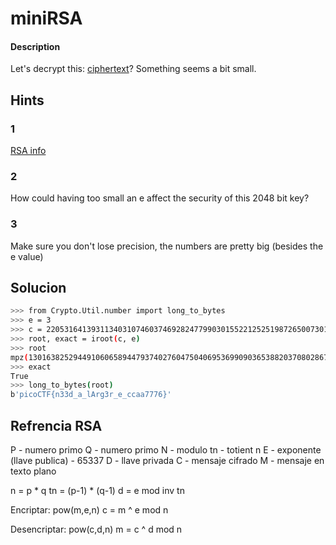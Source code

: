 # miniRSA

#### Description
Let's decrypt this: [ciphertext](https://jupiter.challenges.picoctf.org/static/d21037ad23ed84cfff20a84768a0f2b2/ciphertext)? Something seems a bit small.

## Hints
### 1
[RSA info](https://simple.wikipedia.org/wiki/RSA_algorithm)

### 2
How could having too small an e affect the security of this 2048 bit key?
### 3
Make sure you don't lose precision, the numbers are pretty big (besides the e value)


## Solucion
```bash
>>> from Crypto.Util.number import long_to_bytes
>>> e = 3
>>> c = 2205316413931134031074603746928247799030155221252519872650073010782049179856976080512716237308882294226369300412719995904064931819531456392957957122459640736424089744772221933500860936331459280832211445548332429338572369823704784625368933
>>> root, exact = iroot(c, e)
>>> root
mpz(13016382529449106065894479374027604750406953699090365388203708028670029596145277)
>>> exact
True
>>> long_to_bytes(root)
b'picoCTF{n33d_a_lArg3r_e_ccaa7776}'
```


## Refrencia RSA
P - numero primo
Q - numero primo
N - modulo
tn - totient n
E - exponente (llave publica) - 65337
D - llave privada
C - mensaje cifrado
M - mensaje en texto plano

n = p * q
tn = (p-1) * (q-1)
d = e mod inv tn

Encriptar: pow(m,e,n)
c = m ^ e mod n

Desencriptar: pow(c,d,n)
m = c ^ d mod n